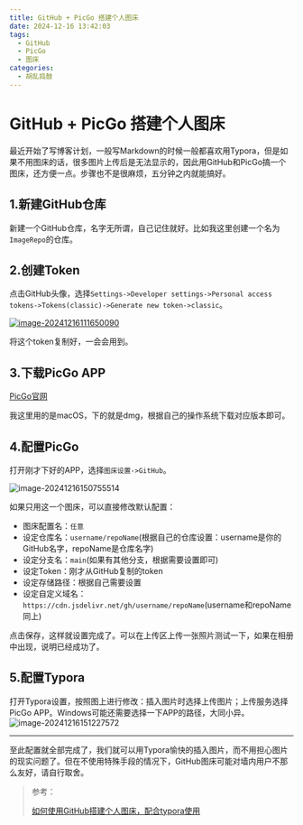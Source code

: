 ```yaml
---
title: GitHub + PicGo 搭建个人图床
date: 2024-12-16 13:42:03
tags:
  - GitHub
  - PicGo
  - 图床
categories:
  - 胡乱捣鼓
---
```

# GitHub + PicGo 搭建个人图床

最近开始了写博客计划，一般写Markdown的时候一般都喜欢用Typora，但是如果不用图床的话，很多图片上传后是无法显示的，因此用GitHub和PicGo搞一个图床，还方便一点。步骤也不是很麻烦，五分钟之内就能搞好。

## 1.新建GitHub仓库

新建一个GitHub仓库，名字无所谓，自己记住就好。比如我这里创建一个名为`ImageRepo`的仓库。

## 2.创建Token

点击GitHub头像，选择`Settings->Developer settings->Personal access tokens->Tokens(classic)->Generate new token->classic`。

[![image-20241216111650090](https://cdn.jsdelivr.net/gh/ZoeKyHein/ImageRepo/image-20241216111650090.png)](https://cdn.jsdelivr.net/gh/ZoeKyHein/ImageRepo/image-20241216111650090.png)

将这个token复制好，一会会用到。

## 3.下载PicGo APP

[PicGo官网](https://molunerfinn.com/PicGo/)

我这里用的是macOS，下的就是dmg，根据自己的操作系统下载对应版本即可。

## 4.配置PicGo

打开刚才下好的APP，选择`图床设置->GitHub`。

![image-20241216150755514](https://cdn.jsdelivr.net/gh/ZoeKyHein/ImageRepo/image-20241216150755514.png)

如果只用这一个图床，可以直接修改默认配置：

- 图床配置名：`任意`
- 设定仓库名：`username/repoName`(根据自己的仓库设置：username是你的GitHub名字，repoName是仓库名字)
- 设定分支名：`main`(如果有其他分支，根据需要设置即可)
- 设定Token：刚才从GitHub复制的token
- 设定存储路径：根据自己需要设置
- 设定自定义域名：`https://cdn.jsdelivr.net/gh/username/repoName`(username和repoName同上)

点击保存，这样就设置完成了。可以在上传区上传一张照片测试一下，如果在相册中出现，说明已经成功了。

## 5.配置Typora

打开Typora设置，按照图上进行修改：插入图片时选择上传图片；上传服务选择PicGo APP。Windows可能还需要选择一下APP的路径，大同小异。![image-20241216151227572](https://cdn.jsdelivr.net/gh/ZoeKyHein/ImageRepo/image-20241216151227572.png)

---

至此配置就全部完成了，我们就可以用Typora愉快的插入图片，而不用担心图片的现实问题了。但在不使用特殊手段的情况下，GitHub图床可能对墙内用户不那么友好，请自行取舍。

> 参考：
>
> [如何使用GitHub搭建个人图床，配合typora使用](https://www.bilibili.com/opus/916418138329841670)
